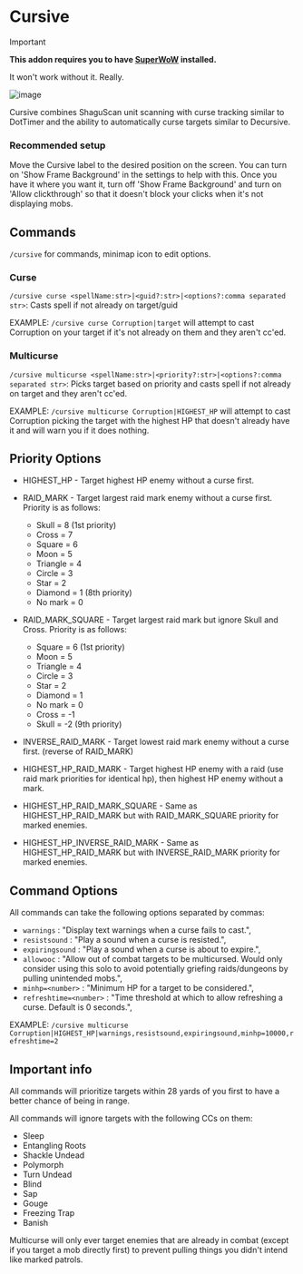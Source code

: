 # Cursive

> [!IMPORTANT]
>
> **This addon requires you to have [SuperWoW](https://github.com/balakethelock/SuperWoW) installed.**
>
> It won't work without it. Really.

![image](https://github.com/pepopo978/Cursive/assets/149287158/801511af-29c7-4baf-b1ac-5e8c52f0f846)

Cursive combines ShaguScan unit scanning with curse tracking similar to DotTimer and the ability to automatically curse
targets similar to Decursive.

### Recommended setup

Move the Cursive label to the desired position on the screen. You can turn on 'Show Frame Background' in the settings to
help with this. Once you have it where you want it, turn off 'Show Frame Background' and turn on 'Allow clickthrough'
so that it doesn't block your clicks when it's not displaying mobs.

## Commands

`/cursive` for commands, minimap icon to edit options.

### Curse

`/cursive curse <spellName:str>|<guid?:str>|<options?:comma separated str>`: Casts spell if not already on target/guid

EXAMPLE: `/cursive curse Corruption|target` will attempt to cast Corruption on your target if it's not already on them
and they aren't cc'ed.

### Multicurse

`/cursive multicurse <spellName:str>|<priority?:str>|<options?:comma separated str>`: Picks target based on priority and
casts spell if not already on target and they aren't cc'ed.

EXAMPLE: `/cursive multicurse Corruption|HIGHEST_HP` will attempt to cast Corruption picking the target with the highest
HP that doesn't already have it and will warn you if it does nothing.

## Priority Options

- HIGHEST_HP - Target highest HP enemy without a curse first.
- RAID_MARK - Target largest raid mark enemy without a curse first. Priority is as follows:
    - Skull = 8 (1st priority)
    - Cross = 7
    - Square = 6
    - Moon = 5
    - Triangle = 4
    - Circle = 3
    - Star = 2
    - Diamond = 1 (8th priority)
    - No mark = 0
- RAID_MARK_SQUARE - Target largest raid mark but ignore Skull and Cross. Priority is as follows:
    - Square = 6 (1st priority)
    - Moon = 5
    - Triangle = 4
    - Circle = 3
    - Star = 2
    - Diamond = 1
    - No mark = 0
    - Cross = -1
    - Skull = -2 (9th priority)
- INVERSE_RAID_MARK - Target lowest raid mark enemy without a curse first. (reverse of RAID_MARK)

- HIGHEST_HP_RAID_MARK - Target highest HP enemy with a raid (use raid mark priorities for identical hp), then highest
  HP enemy without a mark.
- HIGHEST_HP_RAID_MARK_SQUARE - Same as HIGHEST_HP_RAID_MARK but with RAID_MARK_SQUARE priority for marked enemies.
- HIGHEST_HP_INVERSE_RAID_MARK - Same as HIGHEST_HP_RAID_MARK but with INVERSE_RAID_MARK priority for marked enemies.

## Command Options

All commands can take the following options separated by commas:

- `warnings` : "Display text warnings when a curse fails to cast.",
- `resistsound` : "Play a sound when a curse is resisted.",
- `expiringsound` : "Play a sound when a curse is about to expire.",
- `allowooc` : "Allow out of combat targets to be multicursed. Would only consider using this solo to avoid potentially
  griefing raids/dungeons by pulling unintended mobs.",
- `minhp=<number>` : "Minimum HP for a target to be considered.",
- `refreshtime=<number>` : "Time threshold at which to allow refreshing a curse. Default is 0 seconds.",

EXAMPLE: `/cursive multicurse Corruption|HIGHEST_HP|warnings,resistsound,expiringsound,minhp=10000,refreshtime=2`

## Important info

All commands will prioritize targets within 28 yards of you first to have a better chance of being in range.

All commands will ignore targets with the following CCs on them:

- Sleep
- Entangling Roots
- Shackle Undead
- Polymorph
- Turn Undead
- Blind
- Sap
- Gouge
- Freezing Trap
- Banish

Multicurse will only ever target enemies that are already in combat (except if you target a mob directly first) to
prevent pulling things you didn't intend like marked patrols.
